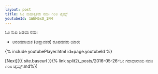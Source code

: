```yaml
---
layout: post
title: ಓಂ ಮಹಾಕೃತವೇ ನಮಃ ೧೦೮ ಟೈಮ್ಸ್
youtubeId: 1WEM5xO_1FM
---
```

 
 
 ಓಂ ಸುಖ ಜಡಯ ನಮಃ  
 
 -  ಆನಂದದಾಯಕ (ಆಹ್ಲಾದಕರ) ರೂಪದವರು ಯಾರು 
 
  
 
  
 
 
 
 
 
 


{% include youtubePlayer.html id=page.youtubeId %}
 
[Next]({{ site.baseurl }}{% link  split2/_posts/2016-05-26-ಓಂ ಗದಾಧಾರಾಯ ನಮಃ ೧೦೮ ಟೈಮ್ಸ್.md%})
 
